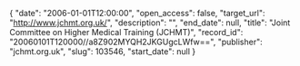{
  "date": "2006-01-01T12:00:00", 
  "open_access": false, 
  "target_url": "http://www.jchmt.org.uk/", 
  "description": "", 
  "end_date": null, 
  "title": "Joint Committee on Higher Medical Training (JCHMT)", 
  "record_id": "20060101T120000//a8Z902MYQH2JKGUgcLWfw==", 
  "publisher": "jchmt.org.uk", 
  "slug": 103546, 
  "start_date": null
}

